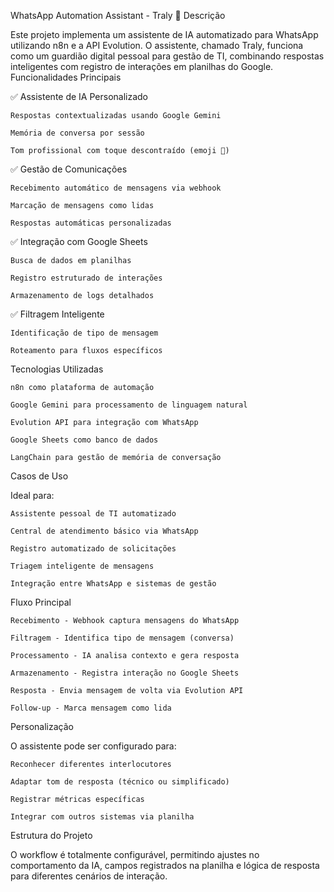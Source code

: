WhatsApp Automation Assistant - Traly 🤖
Descrição

Este projeto implementa um assistente de IA automatizado para WhatsApp utilizando n8n e a API Evolution. O assistente, chamado Traly, funciona como um guardião digital pessoal para gestão de TI, combinando respostas inteligentes com registro de interações em planilhas do Google.
Funcionalidades Principais

✅ Assistente de IA Personalizado

    Respostas contextualizadas usando Google Gemini

    Memória de conversa por sessão

    Tom profissional com toque descontraído (emoji 🤖)

✅ Gestão de Comunicações

    Recebimento automático de mensagens via webhook

    Marcação de mensagens como lidas

    Respostas automáticas personalizadas

✅ Integração com Google Sheets

    Busca de dados em planilhas

    Registro estruturado de interações

    Armazenamento de logs detalhados

✅ Filtragem Inteligente

    Identificação de tipo de mensagem

    Roteamento para fluxos específicos

Tecnologias Utilizadas

    n8n como plataforma de automação

    Google Gemini para processamento de linguagem natural

    Evolution API para integração com WhatsApp

    Google Sheets como banco de dados

    LangChain para gestão de memória de conversação

Casos de Uso

Ideal para:

    Assistente pessoal de TI automatizado

    Central de atendimento básico via WhatsApp

    Registro automatizado de solicitações

    Triagem inteligente de mensagens

    Integração entre WhatsApp e sistemas de gestão

Fluxo Principal

    Recebimento - Webhook captura mensagens do WhatsApp

    Filtragem - Identifica tipo de mensagem (conversa)

    Processamento - IA analisa contexto e gera resposta

    Armazenamento - Registra interação no Google Sheets

    Resposta - Envia mensagem de volta via Evolution API

    Follow-up - Marca mensagem como lida

Personalização

O assistente pode ser configurado para:

    Reconhecer diferentes interlocutores

    Adaptar tom de resposta (técnico ou simplificado)

    Registrar métricas específicas

    Integrar com outros sistemas via planilha

Estrutura do Projeto

O workflow é totalmente configurável, permitindo ajustes no comportamento da IA, campos registrados na planilha e lógica de resposta para diferentes cenários de interação.

